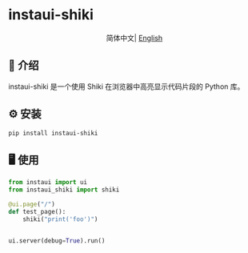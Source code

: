 # instaui-shiki

<div align="center">

简体中文| [English](./README.en.md)

</div>
 
## 📖 介绍
instaui-shiki 是一个使用 Shiki 在浏览器中高亮显示代码片段的 Python 库。


## ⚙️ 安装

```bash
pip install instaui-shiki
```

## 🖥️ 使用
```python
from instaui import ui
from instaui_shiki import shiki

@ui.page("/")
def test_page():
    shiki("print('foo')")


ui.server(debug=True).run()
```